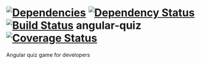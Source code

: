 [![Dependencies](http://img.shields.io/david/HichemBenChaaben/angular-quiz.svg?style=flat)](https://github.com/HichemBenChaaben/angular-quiz)
[![Dependency Status](https://david-dm.org/HichemBenChaaben/angular-quiz.svg)](https://github.com/HichemBenChaaben/angular-quiz)
[![Build Status](https://travis-ci.org/HichemBenChaaben/angular-quiz.svg?branch=master)](https://travis-ci.org/HichemBenChaaben/angular-quiz)
angular-quiz
[![Coverage Status](https://img.shields.io/coveralls/HichemBenChaaben/angular-quiz.svg)](https://coveralls.io/r/HichemBenChaaben/angular-quiz)
============

Angular quiz game for developers
